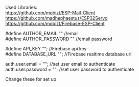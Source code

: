 Used Libraries: <br />
https://github.com/mobizt/ESP-Mail-Client <br />
https://github.com/madhephaestus/ESP32Servo <br />
https://github.com/mobizt/Firebase-ESP-Client <br />

#define AUTHOR_EMAIL "<your email>" //email <br />
#define AUTHOR_PASSWORD "<your password>" //email password <br />

#define API_KEY "<Your firebase API Key>"; //Firebase api key <br />
#define DATABASE_URL "<Your rtdb URL>"; //Firebase realtime database url <br />

auth.user.email = "<user auth email>"; //set user email to authenticate <br />
auth.user.password = "<user auth password>"; //set user password to authenticate <br />
 
 Change these for set up
